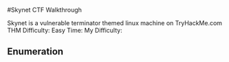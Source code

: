 
#Skynet CTF Walkthrough

<p>Skynet is a vulnerable terminator themed linux machine on TryHackMe.com
THM Difficulty: Easy
Time:
My Difficulty:</p>

## Enumeration
